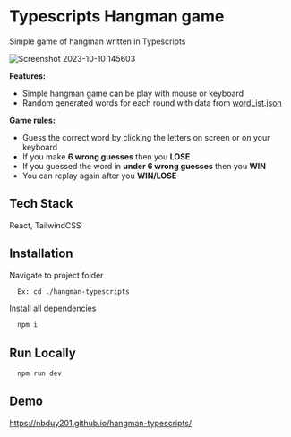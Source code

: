 
# Typescripts Hangman game

Simple game of hangman written in Typescripts

![Screenshot 2023-10-10 145603](https://github.com/NBDuy201/hangman-typescripts/assets/85396503/e8c6253f-daf3-41f5-8e20-f281572acb8d)

**Features:**
- Simple hangman game can be play with mouse or keyboard
- Random generated words for each round with data from [wordList.json](https://github.com/WebDevSimplified/react-hangman)

**Game rules:**
- Guess the correct word by clicking the letters on screen or on your keyboard
- If you make **6 wrong guesses** then you **LOSE**
- If you guessed the word in **under 6 wrong guesses** then you **WIN**
- You can replay again after you **WIN/LOSE**


## Tech Stack

React, TailwindCSS


## Installation

Navigate to project folder
```bash
  Ex: cd ./hangman-typescripts
```

Install all dependencies

```bash
  npm i
```    
## Run Locally
```bash
  npm run dev
```


## Demo
https://nbduy201.github.io/hangman-typescripts/
